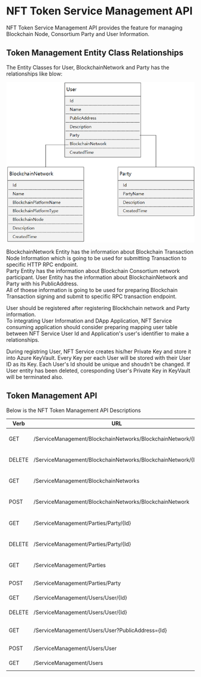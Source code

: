 # NFT Token Service Management API
NFT Token Service Management API provides the feature for managing Blockchain Node, Consortium Party and User Information.

## Token Management Entity Class Relationships
The Entity Classes for User, BlockchainNetwork and Party has the relationships like blow:

![ManagementClasses](./media/ManagementClasses.png)  

BlockchainNetwork Entity has the information about Blockchain Transaction Node Information which is going to be used for submitting Transaction to specific HTTP RPC endpoint.  
Party Entity has the information about Blockchain Consortium network participant.
User Entity has the information about BlockchainNetwork and Party with his PublicAddress.  
All of thoese information is going to be used for preparing Blockchain Transaction signing and submit to specific RPC transaction endpoint.  

User should be registered after registering Blockhchain network and Party information.  
To integrating User Information and DApp Application, NFT Service consuming application should consider preparing mapping user table between NFT Service User Id and Application's user's identifier to make a relationships.

During registring User, NFT Service creates his/her Private Key and store it into Azure KeyVault.
Every Key per each User will be stored with their User ID as its Key.
Each User's Id should be unique and shoudn't be changed. If User entity has been deleted, coresponding User's Private Key in KeyVault will be terminated also.

## Token Management API
Below is the NFT Token Management API Descriptions  

| Verb | URL                                                          | Description                             |
|------|--------------------------------------------------------------|-----------------------------------------|
| GET  | /ServiceManagement/BlockchainNetworks/BlockchainNetwork/{Id} | Get BlockchainNetwork Information by Id |
| DELETE  | /ServiceManagement/BlockchainNetworks/BlockchainNetwork/{Id} | Delete BlockchainNetwork Information by Id |
| GET  | /ServiceManagement/BlockchainNetworks | Get All registered BlockchainNetworks Information |
| POST  | /ServiceManagement/BlockchainNetworks/BlockchainNetwork | Register BlockchainNetwork Information |
| GET  | /ServiceManagement/Parties/Party/{Id} | Get Consortium Party Information by Id |
| DELETE  | /ServiceManagement/Parties/Party/{Id} | Delete Consortium Party Information by Id |
| GET  | /ServiceManagement/Parties | Get All registered Consortium Parties Information by Id |
| POST  | /ServiceManagement/Parties/Party | Register Consortium Party Information |
| GET  | /ServiceManagement/Users/User/{Id} | Get User Information by Id |
| DELETE  | /ServiceManagement/Users/User/{Id} | Delete User Information by Id |
| GET  | /ServiceManagement/Users/User?PublicAddress={Id} | User Information by his/her PublicAddress |
| POST  | /ServiceManagement/Users/User | Register User Information |
| GET  | /ServiceManagement/Users | Get All Users Information |
